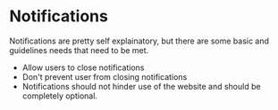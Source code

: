 # Notifications

Notifications are pretty self explainatory, but there are some basic and guidelines needs that need to be met.

* Allow users to close notifications
* Don't prevent user from closing notifications
* Notifications should not hinder use of the website and should be completely optional.
